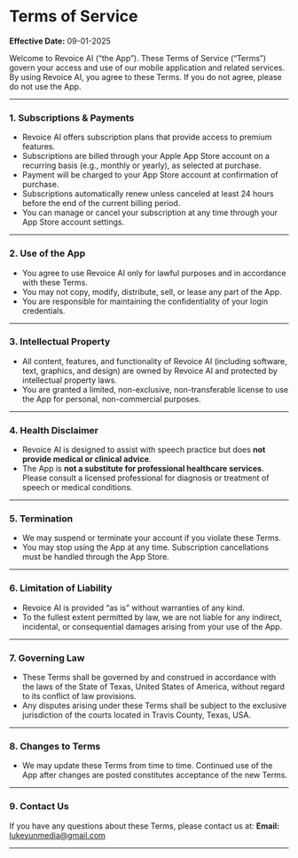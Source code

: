 # Terms of Service

**Effective Date:** 09-01-2025

Welcome to Revoice AI (“the App”). These Terms of Service (“Terms”) govern your access and use of our mobile application and related services. By using Revoice AI, you agree to these Terms. If you do not agree, please do not use the App.

---

### 1. Subscriptions & Payments

* Revoice AI offers subscription plans that provide access to premium features.
* Subscriptions are billed through your Apple App Store account on a recurring basis (e.g., monthly or yearly), as selected at purchase.
* Payment will be charged to your App Store account at confirmation of purchase.
* Subscriptions automatically renew unless canceled at least 24 hours before the end of the current billing period.
* You can manage or cancel your subscription at any time through your App Store account settings.

---

### 2. Use of the App

* You agree to use Revoice AI only for lawful purposes and in accordance with these Terms.
* You may not copy, modify, distribute, sell, or lease any part of the App.
* You are responsible for maintaining the confidentiality of your login credentials.

---

### 3. Intellectual Property

* All content, features, and functionality of Revoice AI (including software, text, graphics, and design) are owned by Revoice AI and protected by intellectual property laws.
* You are granted a limited, non-exclusive, non-transferable license to use the App for personal, non-commercial purposes.

---

### 4. Health Disclaimer

* Revoice AI is designed to assist with speech practice but does **not provide medical or clinical advice**.
* The App is **not a substitute for professional healthcare services**. Please consult a licensed professional for diagnosis or treatment of speech or medical conditions.

---

### 5. Termination

* We may suspend or terminate your account if you violate these Terms.
* You may stop using the App at any time. Subscription cancellations must be handled through the App Store.

---

### 6. Limitation of Liability

* Revoice AI is provided “as is” without warranties of any kind.
* To the fullest extent permitted by law, we are not liable for any indirect, incidental, or consequential damages arising from your use of the App.

---

### 7. Governing Law

* These Terms shall be governed by and construed in accordance with the laws of the State of Texas, United States of America, without regard to its conflict of law provisions.
* Any disputes arising under these Terms shall be subject to the exclusive jurisdiction of the courts located in Travis County, Texas, USA.

---

### 8. Changes to Terms

* We may update these Terms from time to time. Continued use of the App after changes are posted constitutes acceptance of the new Terms.

---

### 9. Contact Us

If you have any questions about these Terms, please contact us at:
**Email:** [lukeyunmedia@gmail.com](mailto:lukeyunmedia@gmail.com)

---
